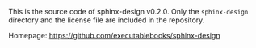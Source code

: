 This is the source code of sphinx-design v0.2.0.
Only the `sphinx-design` directory and the license file are included in the repository.

Homepage: https://github.com/executablebooks/sphinx-design
